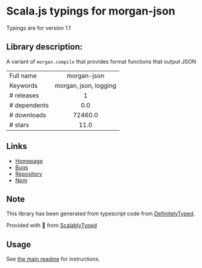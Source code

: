 
# Scala.js typings for morgan-json

Typings are for version 1.1

## Library description:
A variant of `morgan.compile` that provides format functions that output JSON

|                    |                 |
| ------------------ | :-------------: |
| Full name          | morgan-json |
| Keywords           | morgan, json, logging |
| # releases         | 1 |
| # dependents       | 0.0 |
| # downloads        | 72460.0 |
| # stars            | 11.0 |

## Links
- [Homepage](https://github.com/indexzero/morgan-json#readme)
- [Bugs](https://github.com/indexzero/morgan-json/issues)
- [Repository](https://github.com/indexzero/morgan-json)
- [Npm](https://www.npmjs.com/package/morgan-json)
    


## Note
This library has been generated from typescript code from [DefinitelyTyped](https://definitelytyped.org).

Provided with :purple_heart: from [ScalablyTyped](https://github.com/oyvindberg/ScalablyTyped)

## Usage
See [the main readme](../../readme.md) for instructions.


